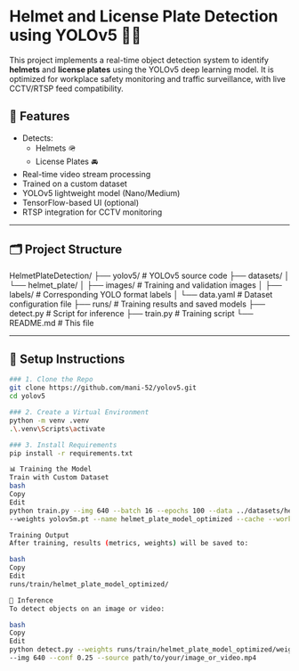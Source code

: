 # Helmet and License Plate Detection using YOLOv5 🚧📸

This project implements a real-time object detection system to identify **helmets** and **license plates** using the YOLOv5 deep learning model. It is optimized for workplace safety monitoring and traffic surveillance, with live CCTV/RTSP feed compatibility.

## 🔧 Features

- Detects:
  - Helmets 🪖
  - License Plates 🚘
- Real-time video stream processing
- Trained on a custom dataset
- YOLOv5 lightweight model (Nano/Medium)
- TensorFlow-based UI (optional)
- RTSP integration for CCTV monitoring

---

## 🗂️ Project Structure
HelmetPlateDetection/
├── yolov5/ # YOLOv5 source code
├── datasets/
│ └── helmet_plate/
│ ├── images/ # Training and validation images
│ ├── labels/ # Corresponding YOLO format labels
│ └── data.yaml # Dataset configuration file
├── runs/ # Training results and saved models
├── detect.py # Script for inference
├── train.py # Training script
└── README.md # This file

---

## 🚀 Setup Instructions


```bash
### 1. Clone the Repo
git clone https://github.com/mani-52/yolov5.git
cd yolov5

### 2. Create a Virtual Environment
python -m venv .venv
.\.venv\Scripts\activate

### 3. Install Requirements
pip install -r requirements.txt

📊 Training the Model
Train with Custom Dataset
bash
Copy
Edit
python train.py --img 640 --batch 16 --epochs 100 --data ../datasets/helmet_plate/data.yaml \
--weights yolov5m.pt --name helmet_plate_model_optimized --cache --workers 2

Training Output
After training, results (metrics, weights) will be saved to:

bash
Copy
Edit
runs/train/helmet_plate_model_optimized/

🔎 Inference
To detect objects on an image or video:

bash
Copy
Edit
python detect.py --weights runs/train/helmet_plate_model_optimized/weights/best.pt \
--img 640 --conf 0.25 --source path/to/your/image_or_video.mp4
